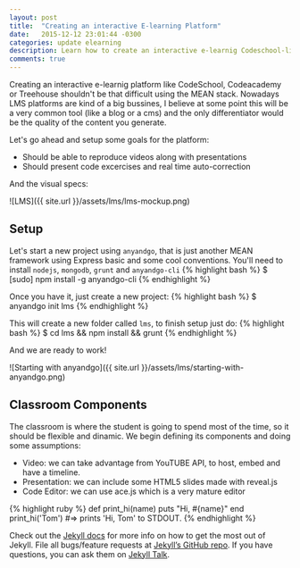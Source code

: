 ```yaml
---
layout: post
title:  "Creating an interactive E-learning Platform"
date:   2015-12-12 23:01:44 -0300
categories: update elearning
description: Learn how to create an interactive e-learnig Codeschool-like platform 
comments: true
---
```


Creating an interactive e-learnig platform like CodeSchool, Codeacademy or Treehouse shouldn't be that difficult using the MEAN stack. 
Nowadays LMS platforms are kind of a big bussines, I believe at some point this will be a very common tool (like a blog or a cms) and the only differentiator would be the quality of the content you generate. 

Let's go ahead and setup some goals for the platform:

- Should be able to reproduce videos along with presentations
- Should present code excercises and real time auto-correction

And the visual specs:

![LMS]({{ site.url }}/assets/lms/lms-mockup.png)

## Setup

Let's start a new project using `anyandgo`, that is just another MEAN framework using Express basic and some cool conventions. You'll need to install `nodejs`, `mongodb`, `grunt` and `anyandgo-cli`
{% highlight bash %}
$ [sudo] npm install -g anyandgo-cli
{% endhighlight %}

Once you have it, just create a new project:
{% highlight bash %}
$ anyandgo init lms
{% endhighlight %}

This will create a new folder called `lms`, to finish setup just do:
{% highlight bash %}
$ cd lms && npm install && grunt
{% endhighlight %}

And we are ready to work!

![Starting with anyandgo]({{ site.url }}/assets/lms/starting-with-anyandgo.png)

## Classroom Components

The classroom is where the student is going to spend most of the time, so it should be flexible and dinamic. We begin defining its components and doing some assumptions:

- Video: we can take advantage from YouTUBE API, to host, embed and have a timeline.
- Presentation: we can include some HTML5 slides made with reveal.js
- Code Editor: we can use ace.js which is a very mature editor

{% highlight ruby %}
def print_hi(name)
  puts "Hi, #{name}"
end
print_hi('Tom')
#=> prints 'Hi, Tom' to STDOUT.
{% endhighlight %}

Check out the [Jekyll docs][jekyll-docs] for more info on how to get the most out of Jekyll. File all bugs/feature requests at [Jekyll’s GitHub repo][jekyll-gh]. If you have questions, you can ask them on [Jekyll Talk][jekyll-talk].

[jekyll-docs]: http://jekyllrb.com/docs/home
[jekyll-gh]:   https://github.com/jekyll/jekyll
[jekyll-talk]: https://talk.jekyllrb.com/

